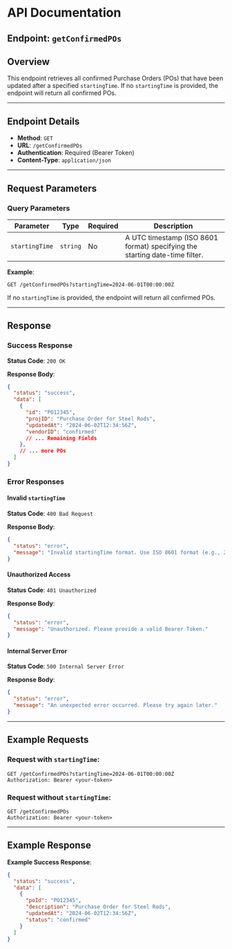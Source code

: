 # API Documentation

## Endpoint: `getConfirmedPOs`

## Overview
This endpoint retrieves all confirmed Purchase Orders (POs) that have been updated after a specified `startingTime`. If no `startingTime` is provided, the endpoint will return all confirmed POs.

---

## Endpoint Details

- **Method**: `GET`
- **URL**: `/getConfirmedPOs`
- **Authentication**: Required (Bearer Token)
- **Content-Type**: `application/json`

---

## Request Parameters

### Query Parameters
| Parameter      | Type     | Required | Description                                                                 |
|----------------|----------|----------|-----------------------------------------------------------------------------|
| `startingTime` | `string` | No       | A UTC timestamp (ISO 8601 format) specifying the starting date-time filter. |

**Example**:
```
GET /getConfirmedPOs?startingTime=2024-06-01T00:00:00Z
```

If no `startingTime` is provided, the endpoint will return all confirmed POs.

---

## Response

### Success Response
**Status Code**: `200 OK`

**Response Body**:
```json
{
  "status": "success",
  "data": [
    {
      "id": "PO12345",
      "projID": "Purchase Order for Steel Rods",
      "updatedAt": "2024-06-02T12:34:56Z",
      "vendorID": "confirmed"
      // ... Remaining Fields
    },
    // ... more POs
  ]
}
```

### Error Responses

#### Invalid `startingTime`
**Status Code**: `400 Bad Request`

**Response Body**:
```json
{
  "status": "error",
  "message": "Invalid startingTime format. Use ISO 8601 format (e.g., 2024-06-01T00:00:00Z)."
}
```

#### Unauthorized Access
**Status Code**: `401 Unauthorized`

**Response Body**:
```json
{
  "status": "error",
  "message": "Unauthorized. Please provide a valid Bearer Token."
}
```

#### Internal Server Error
**Status Code**: `500 Internal Server Error`

**Response Body**:
```json
{
  "status": "error",
  "message": "An unexpected error occurred. Please try again later."
}
```

---

## Example Requests

### Request with `startingTime`:
```
GET /getConfirmedPOs?startingTime=2024-06-01T00:00:00Z
Authorization: Bearer <your-token>
```

### Request without `startingTime`:
```
GET /getConfirmedPOs
Authorization: Bearer <your-token>
```

---

## Example Response

**Example Success Response**:
```json
{
  "status": "success",
  "data": [
    {
      "poId": "PO12345",
      "description": "Purchase Order for Steel Rods",
      "updatedAt": "2024-06-02T12:34:56Z",
      "status": "confirmed"
    }
  ]
}
